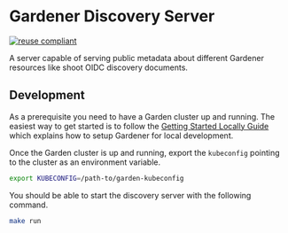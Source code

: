 # Gardener Discovery Server

[![reuse compliant](https://reuse.software/badge/reuse-compliant.svg)](https://reuse.software/)

A server capable of serving public metadata about different Gardener resources like shoot OIDC discovery documents.

## Development

As a prerequisite you need to have a Garden cluster up and running. The easiest way to get started is to follow the [Getting Started Locally Guide](https://github.com/gardener/gardener/blob/master/docs/development/getting_started_locally.md) which explains how to setup Gardener for local development.

Once the Garden cluster is up and running, export the `kubeconfig` pointing to the cluster as an environment variable.

```bash
export KUBECONFIG=/path-to/garden-kubeconfig
```

You should be able to start the discovery server with the following command.

```bash
make run
```
